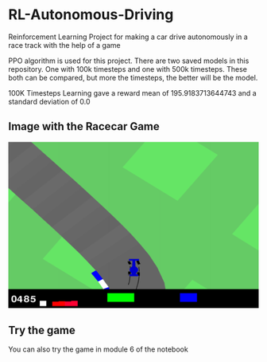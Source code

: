 # RL-Autonomous-Driving
Reinforcement Learning Project for making a car drive autonomously in a race track with the help of a game

PPO algorithm is used for this project. 
There are two saved models in this repository. One with 100k timesteps and one with 500k timesteps. These both can be compared, but more the timesteps, the better will be the model. 

100K Timesteps Learning gave a reward mean of 195.9183713644743 and a standard deviation of 0.0<br>

## Image with the Racecar Game
<div align="center">
    <img src="racecar.png">
</div>

## Try the game
You can also try the game in module 6 of the notebook
